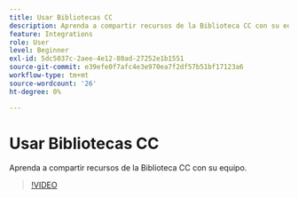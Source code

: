 ```yaml
---
title: Usar Bibliotecas CC
description: Aprenda a compartir recursos de la Biblioteca CC con su equipo
feature: Integrations
role: User
level: Beginner
exl-id: 5dc5037c-2aee-4e12-80ad-27252e1b1551
source-git-commit: e39efe0f7afc4e3e970ea7f2df57b51bf17123a6
workflow-type: tm+mt
source-wordcount: '26'
ht-degree: 0%

---
```


# Usar Bibliotecas CC

Aprenda a compartir recursos de la Biblioteca CC con su equipo.

>[!VIDEO](https://video.tv.adobe.com/v/3420227?quality=12&learn=on&hidetitle=true)
